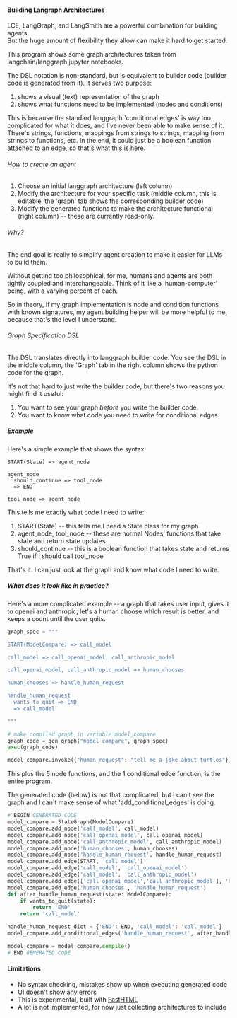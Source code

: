 
#### Building Langraph Architectures

LCE, LangGraph, and LangSmith are a powerful combination for building agents.  
But the huge amount of flexibility they allow can make it hard to get started.

This program shows some graph architectures taken from langchain/langgraph jupyter notebooks.

The DSL notation is non-standard, but is equivalent to builder code (builder code is generated
from it).   It serves two purpose:

1. shows a visual (text) representation of the graph
2. shows what functions need to be implemented (nodes and conditions)

This is because the standard langgraph 'conditional edges' is way too complicated for what it does, and I've
never been able to make sense of it.  There's strings, functions, mappings from strings to strings, mapping
from strings to functions, etc.  In the end, it could just be a boolean function attached to an edge, so 
that's what this is here.

###### How to create an agent

1. Choose an initial langgraph architecture (left column)
2. Modify the architecture for your specific task (middle column, this is editable, the 'graph' tab shows the corresponding builder code)
3. Modify the generated functions to make the architecture functional (right column) -- these are currently read-only.

###### Why?

The end goal is really to simplify agent creation to make it easier for LLMs to build them.

Without getting too philosophical, for me, humans and agents are both tightly coupled and interchangeable.  Think of it like a 'human-computer' being, with a varying percent of each.  

So in theory, if my graph implementation is node and condition functions with known signatures,
my agent building helper will be more helpful to me, because that's the level I understand.

###### Graph Specification DSL

The DSL translates directly into langgraph builder code.
You see the DSL in the middle column, the 'Graph' tab in the right column shows the python code for the graph.

It's not that hard to just write the builder code, 
but there's two reasons you might find it useful:

1. You want to see your graph *before* you write the builder code.
2. You want to know what code you need to write for conditional edges.

##### Example

Here's a simple example that shows the syntax:

```
START(State) => agent_node

agent_node
  should_continue => tool_node
  => END

tool_node => agent_node
```

This tells me exactly what code I need to write:

1. START(State) -- this tells me I need a State class for my graph
2. agent_node, tool_node -- these are normal Nodes, 
functions that take state and return state updates
3. should_continue -- this is a boolean function that 
takes state and returns True if I should call tool_node

That's it.  I can just look at the graph and 
know what code I need to write.

##### What does it look like in practice?

Here's a more complicated example -- a graph that takes user input, 
gives it to openai and anthropic, 
let's a human choose which result is better, 
and keeps a count until the user quits.

```python
graph_spec = """

START(ModelCompare) => call_model

call_model => call_openai_model, call_anthropic_model

call_openai_model, call_anthropic_model => human_chooses

human_chooses => handle_human_request

handle_human_request
  wants_to_quit => END
  => call_model

"""

# make compiled graph in variable model_compare
graph_code = gen_graph("model_compare", graph_spec)
exec(graph_code)

model_compare.invoke({"human_request": "tell me a joke about turtles"})
```

This plus the 5 node functions, and the 1 conditional edge function, is the entire program.  

The generated code (below) is not that complicated, but I can't see the graph and I can't make sense of what 'add_conditional_edges' is doing.

```python
# BEGIN GENERATED CODE
model_compare = StateGraph(ModelCompare)
model_compare.add_node('call_model', call_model)
model_compare.add_node('call_openai_model', call_openai_model)
model_compare.add_node('call_anthropic_model', call_anthropic_model)
model_compare.add_node('human_chooses', human_chooses)
model_compare.add_node('handle_human_request', handle_human_request)
model_compare.add_edge(START, 'call_model')
model_compare.add_edge('call_model', 'call_openai_model')
model_compare.add_edge('call_model', 'call_anthropic_model')
model_compare.add_edge(['call_openai_model','call_anthropic_model'], 'human_chooses')
model_compare.add_edge('human_chooses', 'handle_human_request')
def after_handle_human_request(state: ModelCompare):
    if wants_to_quit(state):
        return 'END'
    return 'call_model'

handle_human_request_dict = {'END': END, 'call_model': 'call_model'}
model_compare.add_conditional_edges('handle_human_request', after_handle_human_request, handle_human_request_dict)

model_compare = model_compare.compile()
# END GENERATED CODE
```

#### Limitations

- No syntax checking, mistakes show up when executing generated code
- UI doesn't show any errors
- This is experimental, built with [FastHTML](https://about.fastht.m/)
- A lot is not implemented, for now just collecting architectures to include

